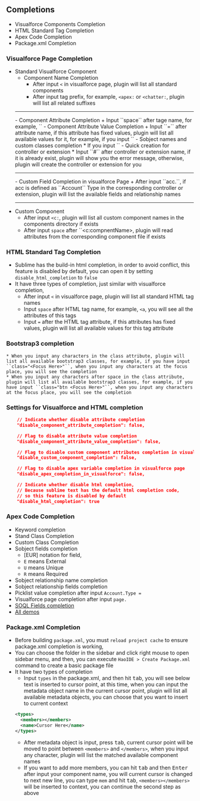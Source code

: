 ## Completions
* Visualforce Components Completion
* HTML Standard Tag Completion
* Apex Code Completion
* Package.xml Completion

### Visualforce Page Completion
  * Standard Visualforce Component
    - Component Name Completion
      + After input ``<`` in visualforce page, plugin will list all standard components
      + After input tag prefix, for example, ``<apex:`` or ``<chatter:``, plugin will list all related suffixes
    <hr />
    - Component Attribute Completion
      + Input ``space`` after tage name, for example, ``<apex:page``, you will see all the related attributes of this component
    <hr />
    - Component Attribute Value Completion
      + Input ``=`` after attribute name, if this attribute has fixed values, plugin will list all available values for it, for example, if you input ``<apex:pageBlock mode=``, plugin will list four available values, ``detail, maindetail, edit, inlineEdit``
    <hr />
    - Sobject names and custom classes completion
      * If you input ``<apex:page standardController=""``, you will see plugin list all available sObjects
      * If you input ``<apex:page extension=""`` or ``<apex:page controller=""``, you will see plugin list all available custom classes
    <hr />
    - Quick creation for controller or extension
      * Input ``#`` after controller or extension name, if it is already exist, plugin will show you the error message, otherwise, plugin will create the controller or extension for you
    <hr />
    - Custom Field Completion in visualforce Page
      + After input ``acc.``, if acc is defined as ``Account`` Type in the corresponding controller or extension, plugin will list the available fields and relationship names
    <hr />
  * Custom Component
    - After input ``<c:``, plugin will list all custom component names in the components directory if exists
    - After input ``space`` after ``<c:compnentName>, plugin will read attributes from the corresponding component file if exists

### HTML Standard Tag Completion
  * Sublime has the build-in html completion, in order to avoid conflict, this feature is disabled by default, you can open it by setting ``disable_html_completion`` to ``false``
  * It have three types of completion, just similar with visualforce completion,
    - After input ``<`` in visualforce page, plugin will list all standard HTML tag names
    - Input ``space`` after HTML tag name, for example, ``<a``, you will see all the attributes of this tags
    - Input ``=`` after the HTML tag attribute, if this attributes has fixed values, plugin will list all available values for this tag attribute

### Bootstrap3 completion
    * When you input any characters in the class attribute, plugin will list all available bootstrap3 classes, for example, if you have input ``class="<Focus Here>"``, when you input any characters at the focus place, you will see the completion
    * When you input any characters after space in the class attribute, plugin will list all available bootstrap3 classes, for example, if you have input ``class="btn <Focus Here>"``, when you input any characters at the focus place, you will see the completion

### Settings for Visualforce and HTML completion
```json
    // Indicate whether disable attribute completion
    "disable_component_attribute_completion": false,

    // Flag to disable attribute value completion
    "disable_component_attribute_value_completion": false,

    // Flag to disable custom component attributes completion in visualforce page
    "disable_custom_component_completion": false,

    // Flag to disable apex variable completion in visualforce page
    "disable_apex_completion_in_visualforce": false,

    // Indicate whether disable html completion, 
    // Because sublime text has the default html completion code,
    // so this feature is disabled by default
    "disable_html_completion": true
```

### Apex Code Completion
* Keyword completion
* Stand Class Completion
* Custom Class Completion
* Sobject fields completion
    - [EUR] notation for field, 
    - ``E`` means External
    - ``U`` means Unique
    - ``R`` means Required
* Sobject relationship name completion
* Sobject relationship fields completion
* Picklist value completion after input ``Account.Type =``
* Visualforce page completion after input ``page.``
* [SOQL Fields completion](https://github.com/xjsender/SublimeApexScreenshot/raw/master/BuildSOQL.gif)
* [All demos](https://github.com/xjsender/SublimeApexScreenshot/raw/master/Completions.gif)

### Package.xml Completion
* Before building ``package.xml``, you must ``reload project cache`` to ensure package.xml completion is working,
* You can choose the folder in the sidebar and click right mouse to open sidebar menu, and then, you can execute ``HaoIDE > Create Package.xml`` command to create a basic package file
* It have two types of completion
  - Input ``types`` in the package.xml, and then hit <kbd>tab</kbd>, you will see below text is inserted to cursor point, at this time, when you can input the metadata object name in the current cursor point, plugin will list all available metadata objects, you can choose that you want to insert to current context
  ```xml
  <types>
    <members></members>
    <name>Cursor Here</name>
  </types>
  ```
  - After metadata object is input, press <kbd>tab</kbd>, current cursor point will be moved to point between ``<members>`` and ``</members>``, when you input any character, plugin will list the matched available component names
  - If you want to add more members, you can hit <kbd>tab</kbd> and then <kbd>Enter</kbd> after input your component name, you will current cursor is changed to next new line, you can type ``mem`` and hit <kbd>tab</kbd>, ``<members></members>`` will be inserted to context, you can continue the second step as above
